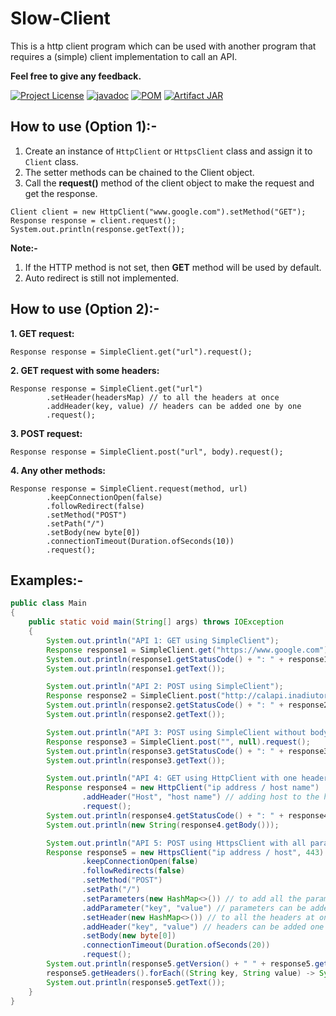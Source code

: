 # Slow-Client

This is a http client program which can be used with another program that requires a (simple) client implementation to call an API.

**Feel free to give any feedback.**

[![Project License](https://img.shields.io/github/license/ParthaPPM/http-client)](https://github.com/ParthaPPM/http-client/blob/master/LICENSE)
[![javadoc](https://javadoc.io/badge2/io.github.parthappm/http-client/javadoc.svg)](https://javadoc.io/doc/io.github.parthappm/http-client)
[![POM](https://img.shields.io/maven-central/v/io.github.parthappm/http-client)](https://central.sonatype.dev/artifact/io.github.parthappm/http-client/2.0.0)
[![Artifact JAR](https://javadoc.io/badge2/io.github.parthappm/http-client/JAR.svg)](https://repo1.maven.org/maven2/io/github/parthappm/http-client/2.0.0/http-client-2.0.0.jar)

## How to use (Option 1):-
1. Create an instance of `HttpClient` or `HttpsClient` class and assign it to `Client` class.
2. The setter methods can be chained to the Client object.
3. Call the **request()** method of the client object to make the request and get the response.

```ignorelang
Client client = new HttpClient("www.google.com").setMethod("GET");
Response response = client.request();
System.out.println(response.getText());
```

**Note:-**
1. If the HTTP method is not set, then **GET** method will be used by default.
2. Auto redirect is still not implemented.

## How to use (Option 2):-
**1. GET request:**
```ignorelang
Response response = SimpleClient.get("url").request();
```
**2. GET request with some headers:**
```ignorelang
Response response = SimpleClient.get("url")
		.setHeader(headersMap) // to all the headers at once
		.addHeader(key, value) // headers can be added one by one
		.request();
```
**3. POST request:**
```ignorelang
Response response = SimpleClient.post("url", body).request();
```
**4. Any other methods:**
```ignorelang
Response response = SimpleClient.request(method, url)
		.keepConnectionOpen(false)
		.followRedirect(false)
		.setMethod("POST")
		.setPath("/")
		.setBody(new byte[0])
		.connectionTimeout(Duration.ofSeconds(10))
		.request();
```

## Examples:-
```java
public class Main
{
	public static void main(String[] args) throws IOException
	{
		System.out.println("API 1: GET using SimpleClient");
		Response response1 = SimpleClient.get("https://www.google.com").request();
		System.out.println(response1.getStatusCode() + ": " + response1.getStatusText());
		System.out.println(response1.getText());

		System.out.println("API 2: POST using SimpleClient");
		Response response2 = SimpleClient.post("http://calapi.inadiutorium.cz/api/v0/en/calendars", "This is http body".getBytes(StandardCharsets.UTF_8)).request();
		System.out.println(response2.getStatusCode() + ": " + response2.getStatusText());
		System.out.println(response2.getText());

		System.out.println("API 3: POST using SimpleClient without body");
		Response response3 = SimpleClient.post("", null).request();
		System.out.println(response3.getStatusCode() + ": " + response3.getStatusText());
		System.out.println(response3.getText());

		System.out.println("API 4: GET using HttpClient with one header");
		Response response4 = new HttpClient("ip address / host name")
				.addHeader("Host", "host name") // adding host to the header is mandatory as per the http specification
				.request();
		System.out.println(response4.getStatusCode() + ": " + response4.getStatusText());
		System.out.println(new String(response4.getBody()));

		System.out.println("API 5: POST using HttpsClient with all parameters");
		Response response5 = new HttpsClient("ip address / host", 443)
				.keepConnectionOpen(false)
				.followRedirects(false)
				.setMethod("POST")
				.setPath("/")
				.setParameters(new HashMap<>()) // to add all the parameters at once
				.addParameter("key", "value") // parameters can be added one by one
				.setHeader(new HashMap<>()) // to all the headers at once
				.addHeader("key", "value") // headers can be added one by one
				.setBody(new byte[0])
				.connectionTimeout(Duration.ofSeconds(20))
				.request();
		System.out.println(response5.getVersion() + " " + response5.getStatusCode() + ": " + response5.getStatusText());
		response5.getHeaders().forEach((String key, String value) -> System.out.println(key + ": " + value));
		System.out.println(response5.getText());
	}
}
```